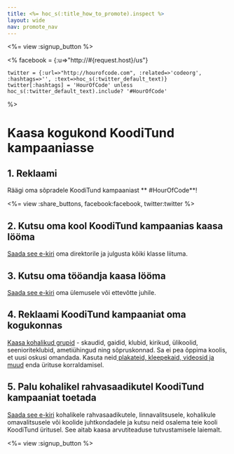 ```yaml
---
title: <%= hoc_s(:title_how_to_promote).inspect %>
layout: wide
nav: promote_nav
---
```

<%= view :signup_button %>

<%
    facebook = {:u=>"http://#{request.host}/us"}

    twitter = {:url=>"http://hourofcode.com", :related=>'codeorg', :hashtags=>'', :text=>hoc_s(:twitter_default_text)}
    twitter[:hashtags] = 'HourOfCode' unless hoc_s(:twitter_default_text).include? '#HourOfCode'
%>

# Kaasa kogukond KoodiTund kampaaniasse

## 1. Reklaami

Räägi oma sõpradele KoodiTund kampaaniast ** #HourOfCode**!

<%= view :share_buttons, facebook:facebook, twitter:twitter %>

## 2. Kutsu oma kool KoodiTund kampaanias kaasa lööma

[Saada see e-kiri](<%= resolve_url('/promote/resources#sample-emails') %>) oma direktorile ja julgusta kõiki klasse liituma.

## 3. Kutsu oma tööandja kaasa lööma

[Saada see e-kiri](<%= resolve_url('/promote/resources#sample-emails') %>) oma ülemusele või ettevõtte juhile.

## 4. Reklaami KoodiTund kampaaniat oma kogukonnas

[Kaasa kohalikud grupid](<%= resolve_url('/promote/resources#sample-emails') %>) - skaudid, gaidid, klubid, kirikud, ülikoolid, seenioriteklubid, ametiühingud ning sõpruskonnad. Sa ei pea õppima koolis, et uusi oskusi omandada. Kasuta neid[ plakateid, kleepekaid, videosid ja muud](<%= resolve_url('/promote/resources') %>) enda ürituse korraldamisel.

## 5. Palu kohalikel rahvasaadikutel KoodiTund kampaaniat toetada

[Saada see e-kiri](<%= resolve_url('/promote/resources#sample-emails') %>) kohalikele rahvasaadikutele, linnavalitsusele, kohalikule omavalitsusele või koolide juhtkondadele ja kutsu neid osalema teie kooli KoodiTund üritusel. See aitab kaasa arvutiteaduse tutvustamisele laiemalt.

<%= view :signup_button %>